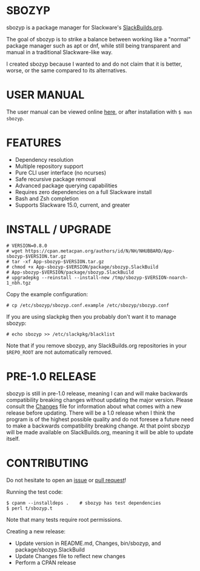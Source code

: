# SBOZYP

sbozyp is a package manager for Slackware's [SlackBuilds.org](https://slackbuilds.org/).

The goal of sbozyp is to strike a balance between working like a "normal" package manager such as apt or dnf, while still being transparent and manual in a traditional Slackware-like way.

I created sbozyp because I wanted to and do not claim that it is better, worse, or the same compared to its alternatives.

# USER MANUAL

The user manual can be viewed online [here](https://metacpan.org/release/NHUBBARD/App-sbozyp-0.8.0/view/bin/sbozyp), or after installation with `$ man sbozyp`.

# FEATURES

* Dependency resolution
* Multiple repository support
* Pure CLI user interface (no ncurses)
* Safe recursive package removal
* Advanced package querying capabilities
* Requires zero dependencies on a full Slackware install
* Bash and Zsh completion
* Supports Slackware 15.0, current, and greater

# INSTALL / UPGRADE

```
# VERSION=0.8.0
# wget https://cpan.metacpan.org/authors/id/N/NH/NHUBBARD/App-sbozyp-$VERSION.tar.gz
# tar -xf App-sbozyp-$VERSION.tar.gz
# chmod +x App-sbozyp-$VERSION/package/sbozyp.SlackBuild
# App-sbozyp-$VERSION/package/sbozyp.SlackBuild
# upgradepkg --reinstall --install-new /tmp/sbozyp-$VERSION-noarch-1_nbh.tgz
```

Copy the example configuration:
```
# cp /etc/sbozyp/sbozyp.conf.example /etc/sbozyp/sbozyp.conf
```

If you are using slackpkg then you probably don't want it to manage sbozyp:
```
# echo sbozyp >> /etc/slackpkg/blacklist
```

Note that if you remove sbozyp, any SlackBuilds.org repositories in your `$REPO_ROOT` are not automatically removed.

# PRE-1.0 RELEASE

sbozyp is still in pre-1.0 release, meaning I can and will make backwards compatibility breaking changes without updating the major version. Please consult the [Changes](./Changes) file for information about what comes with a new release before updating. There will be a 1.0 release when I think the program is of the highest possible quality and do not foresee a future need to make a backwards compatibility breaking change. At that point sbozyp will be made available on SlackBuilds.org, meaning it will be able to update itself.

# CONTRIBUTING

Do not hesitate to open an [issue](https://github.com/NicholasBHubbard/sbozyp/issues/new) or [pull request](https://github.com/NicholasBHubbard/sbozyp/pulls)!

Running the test code:

```
$ cpanm --installdeps .    # sbozyp has test dependencies
$ perl t/sbozyp.t
```

Note that many tests require root permissions.

Creating a new release:

* Update version in README.md, Changes, bin/sbozyp, and package/sbozyp.SlackBuild
* Update Changes file to reflect new changes
* Perform a CPAN release
